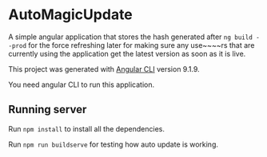 # AutoMagicUpdate

A simple angular application that stores the hash generated after `ng build --prod` for the force refreshing later for making sure any use~~~~rs that are currently using the application get the latest version as soon as it is live.


This project was generated with [Angular CLI](https://github.com/angular/angular-cli) version 9.1.9.

You need angular CLI to run this application.

## Running server

Run `npm install` to install all the dependencies.

Run `npm run buildserve` for testing how auto update is working.
